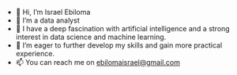 - 👋 Hi, I’m Israel Ebiloma
- 👀 I’m a data analyst
- 🌱 I have a deep fascination with artificial intelligence and a strong interest in data science and machine learning.
- 💞️ I’m eager to further develop my skills and gain more practical experience.
- 📫 You can reach me on ebilomaisrael@gmail.com 

<!---
IsraelEbiloma/IsraelEbiloma is a ✨ special ✨ repository because its `README.md` (this file) appears on your GitHub profile.
You can click the Preview link to take a look at your changes.
--->
